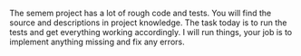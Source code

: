 The semem project has a lot of rough code and tests. You will find the source and descriptions in project knowledge. The task today is to run the tests and get everything working accordingly. I will run things, your job is to implement anything missing and fix any errors.
